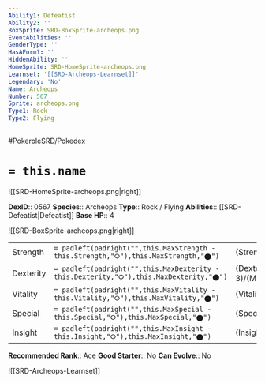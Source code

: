 ```yaml
---
Ability1: Defeatist
Ability2: ''
BoxSprite: SRD-BoxSprite-archeops.png
EventAbilities: ''
GenderType: ''
HasAForm?: ''
HiddenAbility: ''
HomeSprite: SRD-HomeSprite-archeops.png
Learnset: '[[SRD-Archeops-Learnset]]'
Legendary: 'No'
Name: Archeops
Number: 567
Sprite: archeops.png
Type1: Rock
Type2: Flying
---
```


#PokeroleSRD/Pokedex

# `= this.name`

![[SRD-HomeSprite-archeops.png|right]]

**DexID**:: 0567
**Species**:: Archeops
**Type**:: Rock / Flying
**Abilities**:: [[SRD-Defeatist|Defeatist]]
**Base HP**:: 4

![[SRD-BoxSprite-archeops.png|right]]

|           |                                                                                        |                                          |
| --------- | -------------------------------------------------------------------------------------- | ---------------------------------------- |
| Strength  | `= padleft(padright("",this.MaxStrength - this.Strength,"⭘"),this.MaxStrength,"⬤")`    | (Strength::3)/(MaxStrength::7)   |
| Dexterity | `= padleft(padright("",this.MaxDexterity - this.Dexterity,"⭘"),this.MaxDexterity,"⬤")` | (Dexterity:: 3)/(MaxDexterity::6) |
| Vitality  | `= padleft(padright("",this.MaxVitality - this.Vitality,"⭘"),this.MaxVitality,"⬤")`    | (Vitality::2)/(MaxVitality::4)   |
| Special   | `= padleft(padright("",this.MaxSpecial - this.Special,"⭘"),this.MaxSpecial,"⬤")`       | (Special::3)/(MaxSpecial::6)     |
| Insight   | `= padleft(padright("",this.MaxInsight - this.Insight,"⭘"),this.MaxInsight,"⬤")`       | (Insight::2)/(MaxInsight::4)     |

**Recommended Rank**:: Ace
**Good Starter**:: No
**Can Evolve**:: No

![[SRD-Archeops-Learnset]]